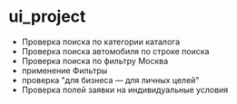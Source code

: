 # ui_project

- Проверка поиска по категории каталога
- Проверка поиска автомобиля по строке поиска
- Проверка поиска по фильтру Москва
- применение Фильтры
- проверка "для бизнеса — для личных целей"
- Проверка полей заявки на индивидуальные условия 


